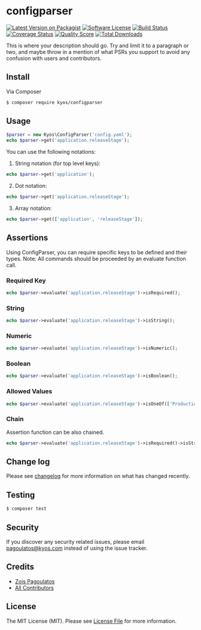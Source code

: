 # configparser

[![Latest Version on Packagist][ico-version]][link-packagist]
[![Software License][ico-license]](LICENSE.md)
[![Build Status](https://travis-ci.com/kyosenergy/configparser.svg?branch=master)](https://travis-ci.com/kyosenergy/configparser)
[![Coverage Status][ico-scrutinizer]][link-scrutinizer]
[![Quality Score][ico-code-quality]][link-code-quality]
[![Total Downloads][ico-downloads]][link-downloads]

This is where your description should go. Try and limit it to a paragraph or two, and maybe throw in a mention of what
PSRs you support to avoid any confusion with users and contributors.

## Install

Via Composer

```bash
$ composer require kyos/configparser
```

## Usage

```php
$parser = new Kyos\ConfigParser('config.yaml');
echo $parser->get('application.releaseStage');
```

You can use the following notations:

1. String notation (for top level keys):
```php
echo $parser->get('application');
```

2. Dot notation:
```php
echo $parser->get('application.releaseStage');
```

3. Array notation:
```php
echo $parser->get(['application', 'releaseStage']);
```

## Assertions

Using ConfigParser, you can require specific keys to be defined and their types.
Note: All commands should be proceeded by an evaluate function call.

### Required Key

```php
echo $parser->evaluate('application.releaseStage')->isRequired();
```

### String

```php
echo $parser->evaluate('application.releaseStage')->isString();
```

### Numeric

```php
echo $parser->evaluate('application.releaseStage')->isNumeric();
```

### Boolean

```php
echo $parser->evaluate('application.releaseStage')->isBoolean();
```

### Allowed Values

```php
echo $parser->evaluate('application.releaseStage')->isOneOf(['Production', 'Staging', 'Test']);
```

### Chain

Assertion function can be also chained.

```php
echo $parser->evaluate('application.releaseStage')->isRequired()->isString()->isOneOf(['Production', 'Staging', 'Test']);
```

## Change log

Please see [changelog](changelog.md) for more information on what has changed recently.

## Testing

``` bash
$ composer test
```

## Security

If you discover any security related issues, please email pagoulatos@kyos.com instead of using the issue tracker.

## Credits

- [Zois Pagoulatos][link-author]
- [All Contributors][link-contributors]

## License

The MIT License (MIT). Please see [License File](LICENSE.md) for more information.

[ico-version]: https://img.shields.io/packagist/v/kyos/configparser.svg?style=flat-square
[ico-license]: https://img.shields.io/badge/license-MIT-brightgreen.svg?style=flat-square
[ico-travis]: https://img.shields.io/travis/kyos/configparser/master.svg?style=flat-square
[ico-scrutinizer]: https://img.shields.io/scrutinizer/coverage/g/kyos/configparser.svg?style=flat-square
[ico-code-quality]: https://img.shields.io/scrutinizer/g/kyos/configparser.svg?style=flat-square
[ico-downloads]: https://img.shields.io/packagist/dt/kyos/configparser.svg?style=flat-square

[link-packagist]: https://packagist.org/packages/kyos/configparser
[link-travis]: https://travis-ci.com/kyosenergy/configparser
[link-scrutinizer]: https://scrutinizer-ci.com/g/kyos/configparser/code-structure
[link-code-quality]: https://scrutinizer-ci.com/g/kyos/configparser
[link-downloads]: https://packagist.org/packages/kyos/configparser
[link-author]: https://github.com/zoispag
[link-contributors]: ../../contributors
